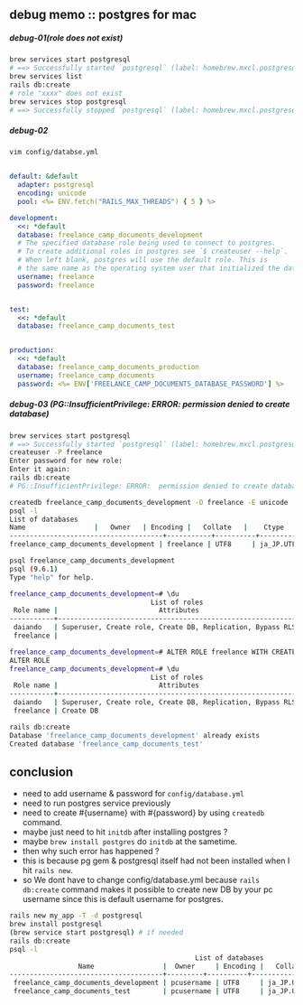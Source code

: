 ## debug memo :: postgres for mac

##### debug-01(role does not exist)
```bash
brew services start postgresql
# ==> Successfully started `postgresql` (label: homebrew.mxcl.postgresql)
brew services list
rails db:create
# role "xxxx" does not exist
brew services stop postgresql
# ==> Successfully stopped `postgresql` (label: homebrew.mxcl.postgresql)
```

##### debug-02

```bash
vim config/databse.yml
```

```yaml:config/database.yml

default: &default
  adapter: postgresql
  encoding: unicode
  pool: <%= ENV.fetch("RAILS_MAX_THREADS") { 5 } %>

development:
  <<: *default
  database: freelance_camp_documents_development
  # The specified database role being used to connect to postgres.
  # To create additional roles in postgres see `$ createuser --help`.
  # When left blank, postgres will use the default role. This is
  # the same name as the operating system user that initialized the database.
  username: freelance
  password: freelance


test:
  <<: *default
  database: freelance_camp_documents_test


production:
  <<: *default
  database: freelance_camp_documents_production
  username: freelance_camp_documents
  password: <%= ENV['FREELANCE_CAMP_DOCUMENTS_DATABASE_PASSWORD'] %>
```

##### debug-03 (PG::InsufficientPrivilege: ERROR:  permission denied to create database)

```bash
brew services start postgresql
# ==> Successfully started `postgresql` (label: homebrew.mxcl.postgresql)
createuser -P freelance
Enter password for new role:
Enter it again:
rails db:create
# PG::InsufficientPrivilege: ERROR:  permission denied to create database
```

```bash
createdb freelance_camp_documents_development -O freelance -E unicode
psql -l
List of databases
Name                 |   Owner   | Encoding |   Collate   |    Ctype    |  Access privileges
--------------------------------------+-----------+----------+-------------+-------------+---------------------
freelance_camp_documents_development | freelance | UTF8     | ja_JP.UTF-8 | ja_JP.UTF-8 |

psql freelance_camp_documents_development
psql (9.6.1)
Type "help" for help.

freelance_camp_documents_development=# \du
                                   List of roles
 Role name |                         Attributes                         | Member of
-----------+------------------------------------------------------------+-----------
 daiando   | Superuser, Create role, Create DB, Replication, Bypass RLS | {}
 freelance |                                                            | {}

freelance_camp_documents_development=# ALTER ROLE freelance WITH CREATEDB;
ALTER ROLE
freelance_camp_documents_development=# \du
                                   List of roles
 Role name |                         Attributes                         | Member of
-----------+------------------------------------------------------------+-----------
 daiando   | Superuser, Create role, Create DB, Replication, Bypass RLS | {}
 freelance | Create DB                                                  | {}
```

```bash
rails db:create
Database 'freelance_camp_documents_development' already exists
Created database 'freelance_camp_documents_test'
```

## conclusion

- need to add username & password for `config/database.yml`
- need to run postgres service previously
- need to create #{username} with #{password} by using `createdb` command.
- maybe just need to hit `initdb` after installing postgres ?
- maybe `brew install postgres` do `initdb` at the sametime.
- then why such error has happened ?
- this is because pg gem & postgresql itself had not been installed when I hit `rails new`.
- so We dont have to change config/database.yml because `rails db:create` command makes it possible to create new DB by your pc username since this is default username for postgres.

```bash
rails new my_app -T -d postgresql
brew install postgresql
(brew service start postgresql) # if needed
rails db:create
psql -l
                                              List of databases
                 Name                 |  Owner     | Encoding |   Collate   |    Ctype    |  Access privileges
--------------------------------------+---------+----------+-------------+-------------+---------------------
 freelance_camp_documents_development | pcusername | UTF8     | ja_JP.UTF-8 | ja_JP.UTF-8 |
 freelance_camp_documents_test        | pcusername | UTF8     | ja_JP.UTF-8 | ja_JP.UTF-8 |
```
